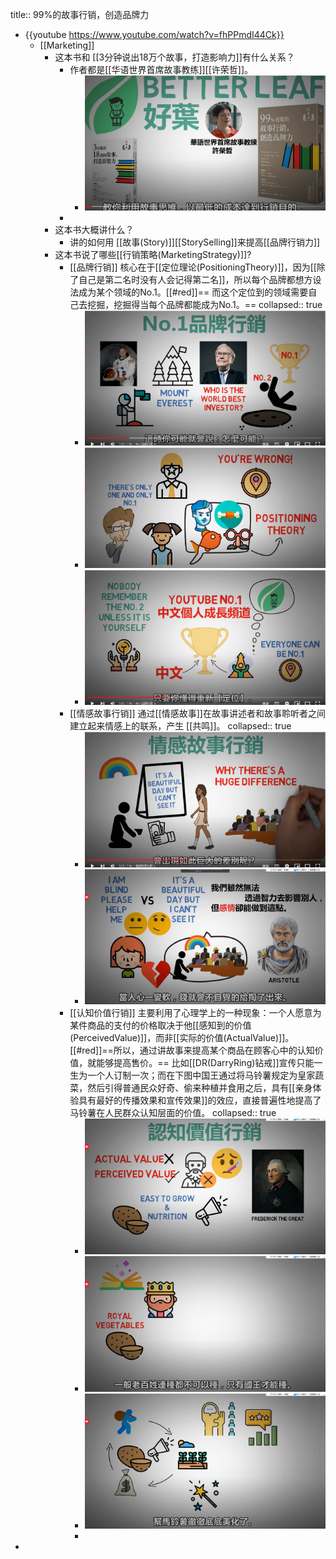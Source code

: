 title:: 99%的故事行销，创造品牌力

- {{youtube https://www.youtube.com/watch?v=fhPPmdI44Ck}}
	- [[Marketing]]
		- 这本书和 [[3分钟说出18万个故事，打造影响力]]有什么关系？
			- 作者都是[[华语世界首席故事教练]][[许荣哲]]。
				- ![image.png](../assets/image_1673461334780_0.png)
			-
		- 这本书大概讲什么？
			- 讲的如何用 [[故事(Story)]][[StorySelling]]来提高[[品牌行销力]]
		- 这本书说了哪些[[行销策略(MarketingStrategy)]]?
			- [[品牌行销]] 核心在于[[定位理论(PositioningTheory)]]，因为[[除了自己是第二名时没有人会记得第二名]]，所以每个品牌都想方设法成为某个领域的No.1。[[#red]]== 而这个定位到的领域需要自己去挖掘，挖掘得当每个品牌都能成为No.1。==
			  collapsed:: true
				- ![image.png](../assets/image_1673463411152_0.png)
				- ![image.png](../assets/image_1673463496283_0.png)
				- ![image.png](../assets/image_1673463574150_0.png)
			- [[情感故事行销]] 通过[[情感故事]]在故事讲述者和故事聆听者之间建立起来情感上的联系，产生 [[共鸣]]。
			  collapsed:: true
				- ![image.png](../assets/image_1673463663617_0.png)
				- ![image.png](../assets/image_1673463747281_0.png)
			- [[认知价值行销]] 主要利用了心理学上的一种现象：一个人愿意为某件商品的支付的价格取决于他[[感知到的价值(PerceivedValue)]]，而非[[实际的价值(ActualValue)]]。[[#red]]==所以，通过讲故事来提高某个商品在顾客心中的认知价值，就能够提高售价。== 比如[[DR(DarryRing)钻戒]]宣传只能一生为一个人订制一次；而在下图中国王通过将马铃薯规定为皇家蔬菜，然后引得普通民众好奇、偷来种植并食用之后，具有[[亲身体验具有最好的传播效果和宣传效果]]的效应，直接普遍性地提高了马铃薯在人民群众认知层面的价值。
			  collapsed:: true
				- ![image.png](../assets/image_1673463954656_0.png)
				- ![image.png](../assets/image_1673464035484_0.png)
				- ![image.png](../assets/image_1673464128012_0.png)
				-
-